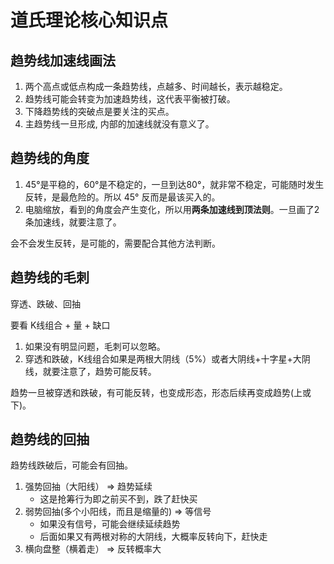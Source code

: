 # 道氏理论核心知识点

## 趋势线加速线画法

1. 两个高点或低点构成一条趋势线，点越多、时间越长，表示越稳定。
2. 趋势线可能会转变为加速趋势线，这代表平衡被打破。
3. 下降趋势线的突破点是要关注的买点。
4. 主趋势线一旦形成, 内部的加速线就没有意义了。

## 趋势线的角度

1. 45°是平稳的，60°是不稳定的，一旦到达80°，就非常不稳定，可能随时发生反转，是最危险的。所以 45° 反而是最该买入的。
2. 电脑缩放，看到的角度会产生变化，所以用**两条加速线到顶法则**。一旦画了2条加速线，就要注意了。

会不会发生反转，是可能的，需要配合其他方法判断。

## 趋势线的毛刺

穿透、跌破、回抽

要看 K线组合 + 量 + 缺口

1. 如果没有明显问题，毛刺可以忽略。
2. 穿透和跌破，K线组合如果是两根大阴线（5%）或者大阴线+十字星+大阴线，就要注意了，趋势可能反转。

趋势一旦被穿透和跌破，有可能反转，也变成形态，形态后续再变成趋势(上或下)。

## 趋势线的回抽

趋势线跌破后，可能会有回抽。

1. 强势回抽（大阳线） => 趋势延续
    - 这是抢筹行为即之前买不到，跌了赶快买
2. 弱势回抽(多个小阳线，而且是缩量的) => 等信号
    - 如果没有信号，可能会继续延续趋势
    - 后面如果又有两根对称的大阴线，大概率反转向下，赶快走
3. 横向盘整（横着走） => 反转概率大
